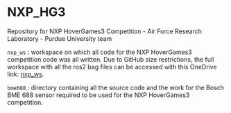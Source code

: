 # NXP_HG3

Repository for NXP HoverGames3 Competition - Air Force Research Laboratory - Purdue University team

`nxp_ws` : workspace on which all code for the NXP HoverGames3 competition code was all written. Due to GitHub size restrictions, the full workspace with all the ros2 bag files can be accessed with this OneDrive link: [nxp_ws](https://purdue0-my.sharepoint.com/:f:/g/personal/senthilr_purdue_edu/Eka2GoPQCdBJuQOVJhri3LUBFJQdlfMZmR9Aw7FUOWKz3g?e=MFzGfJ).

`bme688` : directory containing all the source code and the work for the Bosch BME 688 sensor required to be used for the NXP HoverGames3 competition.
